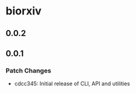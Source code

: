 # biorxiv

## 0.0.2

## 0.0.1

### Patch Changes

- cdcc345: Initial release of CLI, API and utilities

